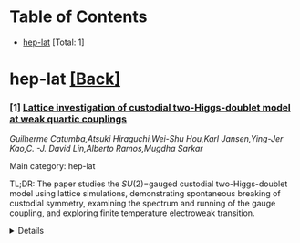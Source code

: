 <div id=toc></div>

# Table of Contents

- [hep-lat](#hep-lat) [Total: 1]


<div id='hep-lat'></div>

# hep-lat [[Back]](#toc)

### [1] [Lattice investigation of custodial two-Higgs-doublet model at weak quartic couplings](https://arxiv.org/abs/2507.07759)
*Guilherme Catumba,Atsuki Hiraguchi,Wei-Shu Hou,Karl Jansen,Ying-Jer Kao,C. -J. David Lin,Alberto Ramos,Mugdha Sarkar*

Main category: hep-lat

TL;DR: The paper studies the $SU(2){-}$gauged custodial two-Higgs-doublet model using lattice simulations, demonstrating spontaneous breaking of custodial symmetry, examining the spectrum and running of the gauge coupling, and exploring finite temperature electroweak transition.


<details>
  <summary>Details</summary>
Motivation: To investigate the non-perturbative aspects of the $SU(2){-}$gauged custodial two-Higgs-doublet model, which has an enlarged scalar spectrum and the potential for spontaneous global symmetry breaking, as well as to understand the behavior of additional scalar states and the electroweak phase transition.

Method: Non-perturbative lattice simulations are used to study the occurrence of spontaneous breaking of the custodial symmetry, the spectrum, and the running of the gauge coupling at weak quartic couplings. The study is performed with energy cutoffs ranging from 300 to 600 GeV, and bare couplings are tuned to maintain a line of constant standard model physics.

Result: Spontaneous breaking of the custodial symmetry is observed in a region of the parameter space. The lower bound for the masses of additional scalar states is found to be below the $W$ boson mass and independent of the cutoff. The finite temperature electroweak transition shows a smooth crossover behavior along the line of constant standard model physics.

Conclusion: The research provides insights into the non-perturbative regime of the custodial two-Higgs-doublet model, indicating that the presence of additional Higgs doublets can lead to new scalar states with masses potentially lighter than the $W$ boson, and the electroweak phase transition is characterized by a smooth crossover.

Abstract: The $SU(2){-}$gauged custodial two-Higgs-doublet model, which shares the same
global-symmetry properties with the standard model, is studied
non-perturbatively on the lattice. The additional Higgs doublet enlarges the
scalar spectrum and opens the possibility for spontaneous breaking of the
global symmetry. In this work we start by showing the occurrence of spontaneous
breaking of the custodial symmetry in a region of the parameter space of the
model. Following this, both the spectrum and the running of the gauge coupling
are examined at weak quartic couplings in the presence of the custodial
symmetry. The calculations are performed with energy cutoffs ranging from 300
to 600 GeV on a line of constant standard model physics, obtained by tuning
bare couplings to fix the ratio between the masses of the Higgs and the $W$
bosons, as well as the value of the renormalized gauge coupling at the scale of
the $W$ boson mass. The realizable masses for the additional scalar states are
explored. For the choice of bare quartic couplings in this work, the estimated
lower bound of these masses is found to be well below the $W$ boson mass, and
independent of the cutoff. We also study the finite temperature electroweak
transition along this line of constant standard model physics, revealing
properties of a smooth crossover behavior.

</details>

